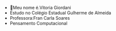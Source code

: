 - 👋Meu nome é.Vitoria Giordani
- Estudo no Colégio Estadual Gulherme de Almeida
- Professora:Fran Carla Soares
- Pensamento Computacional
